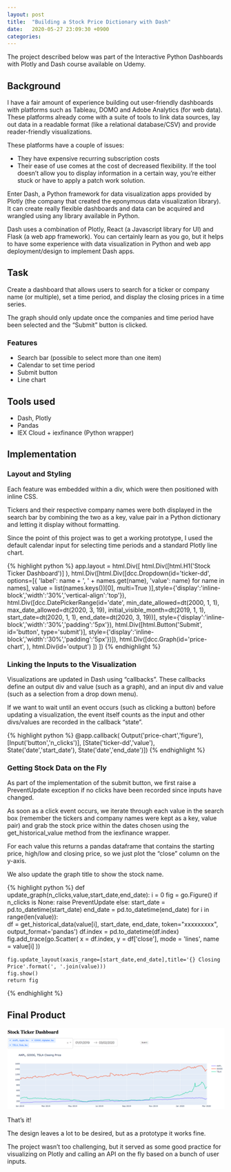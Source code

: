 ```yaml
---
layout: post
title:  "Building a Stock Price Dictionary with Dash"
date:   2020-05-27 23:09:30 +0900
categories:
---
```


The project described below was part of the Interactive Python Dashboards with Plotly and Dash course available on Udemy.

## Background

I have a fair amount of experience building out user-friendly dashboards with platforms such as Tableau, DOMO and Adobe Analytics (for web data). These platforms already come with a suite of tools to link data sources, lay out data in a readable format (like a relational database/CSV) and provide reader-friendly visualizations.

These platforms have a couple of issues:

* They have expensive recurring subscription costs
* Their ease of use comes at the cost of decreased flexibility. If the tool doesn’t allow you to display information in a certain way, you’re either stuck or have to apply a patch work solution.

Enter Dash, a Python framework for data visualization apps provided by Plotly (the company that created the eponymous data visualization library). It can create really flexible dashboards and data can be acquired and wrangled using any library available in Python.

Dash uses a combination of Plotly, React (a Javascript library for UI) and Flask (a web app framework). You can certainly learn as you go, but it helps to have some experience with data visualization in Python and web app deployment/design to implement Dash apps.

## Task

Create a dashboard that allows users to search for a ticker or company name (or multiple), set a time period, and display the closing prices in a time series.

The graph should only update once the companies and time period have been selected and the “Submit” button is clicked.

### Features

* Search bar (possible to select more than one item)
* Calendar to set time period
* Submit button
* Line chart

## Tools used

* Dash, Plotly
* Pandas
* IEX Cloud + iexfinance (Python wrapper)

## Implementation

### Layout and Styling

Each feature was embedded within a div, which were then positioned with inline CSS.

Tickers and their respective company names were both displayed in the search bar by combining the two as a key, value pair in a Python dictionary and letting it display without formatting.

Since the point of this project was to get a working prototype, I used the default calendar input for selecting time periods and a standard Plotly line chart.

{% highlight python %}
app.layout = html.Div([
    html.Div([html.H1('Stock Ticker Dashboard')]
            ),
    html.Div([html.Div([dcc.Dropdown(id='ticker-dd',
                          options=[{
                           'label': name + ', ' + names.get(name),
                           'value': name} for name in names],
                           value = list(names.keys())[0],
                           multi=True
                           )],style={'display':'inline-block','width':'30%','vertical-align':'top'}),
    html.Div([dcc.DatePickerRange(id='date',
                                  min_date_allowed=dt(2000, 1, 1),
                                  max_date_allowed=dt(2020, 3, 19),
                                  initial_visible_month=dt(2019, 1, 1),
                                  start_date=dt(2020, 1, 1),
                                  end_date=dt(2020, 3, 19))],
             style={'display':'inline-block','width':'30%','padding':'5px'}),
    html.Div([html.Button('Submit', id='button', type='submit')],
             style={'display':'inline-block','width':'30%','padding':'5px'})]),
    html.Div([dcc.Graph(id='price-chart',
                       ),
    html.Div(id='output')
             ])
])
{% endhighlight %}

### Linking the Inputs to the Visualization

Visualizations are updated in Dash using “callbacks”. These callbacks define an output div and value (such as a graph), and an input div and value (such as a selection from a drop down menu).

If we want to wait until an event occurs (such as clicking a button) before updating a visualization, the event itself counts as the input and other divs/values are recorded in the callback “state”.

{% highlight python %}
@app.callback(
    Output('price-chart','figure'),
    [Input('button','n_clicks')],
    [State('ticker-dd','value'),
     State('date','start_date'),
     State('date','end_date')])
{% endhighlight %}

### Getting Stock Data on the Fly

As part of the implementation of the submit button, we first raise a PreventUpdate exception if no clicks have been recorded since inputs have changed.

As soon as a click event occurs, we iterate through each value in the search box (remember the tickers and company names were kept as a key, value pair) and grab the stock price within the dates chosen using the get_historical_value method from the iexfinance wrapper.

For each value this returns a pandas dataframe that contains the starting price, high/low and closing price, so we just plot the  “close” column on the y-axis.

We also update the graph title to show the stock name.

{% highlight python %}
def update_graph(n_clicks,value,start_date,end_date):
    i = 0
    fig = go.Figure()
    if n_clicks is None:
        raise PreventUpdate
    else:
        start_date = pd.to_datetime(start_date)
        end_date = pd.to_datetime(end_date)
        for i in range(len(value)):     
            df = get_historical_data(value[i], start_date, end_date, token="xxxxxxxxx", output_format='pandas')
            df.index = pd.to_datetime(df.index)
            fig.add_trace(go.Scatter(
                x = df.index,
                y = df['close'],
                mode = 'lines',
                name = value[i]
                ))

    fig.update_layout(xaxis_range=[start_date,end_date],title='{} Closing Price'.format(', '.join(value)))
    fig.show()
    return fig
{% endhighlight %}

## Final Product

![Final Product](https://github.com/valencia21/valencia21.github.io/blob/master/_site/assets/img/Screen%20Shot%202020-05-27%20at%2023.00.25.png)

That’s it!

The design leaves a lot to be desired, but as a prototype it works fine.

The project wasn’t too challenging, but it served as some good practice for visualizing on Plotly and calling an API on the fly based on a bunch of user inputs.
